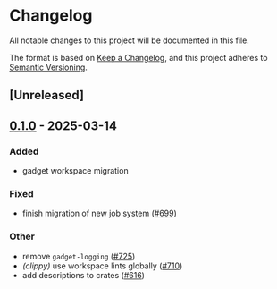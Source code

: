 # Changelog

All notable changes to this project will be documented in this file.

The format is based on [Keep a Changelog](https://keepachangelog.com/en/1.0.0/),
and this project adheres to [Semantic Versioning](https://semver.org/spec/v2.0.0.html).

## [Unreleased]

## [0.1.0](https://github.com/tangle-network/blueprint/releases/tag/gadget-rpc-calls-v0.1.0) - 2025-03-14

### Added

- gadget workspace migration

### Fixed

- finish migration of new job system ([#699](https://github.com/tangle-network/blueprint/pull/699))

### Other

- remove `gadget-logging` ([#725](https://github.com/tangle-network/blueprint/pull/725))
- *(clippy)* use workspace lints globally ([#710](https://github.com/tangle-network/blueprint/pull/710))
- add descriptions to crates ([#616](https://github.com/tangle-network/blueprint/pull/616))
